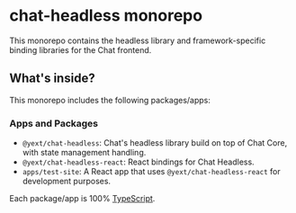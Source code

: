 # chat-headless monorepo

This monorepo contains the headless library and framework-specific binding libraries for the Chat frontend.

## What's inside?

This monorepo includes the following packages/apps:

### Apps and Packages

- `@yext/chat-headless`: Chat's headless library build on top of Chat Core, with state management handling.
- `@yext/chat-headless-react`: React bindings for Chat Headless.
- `apps/test-site`: A React app that uses `@yext/chat-headless-react` for development purposes.

Each package/app is 100% [TypeScript](https://www.typescriptlang.org/).
